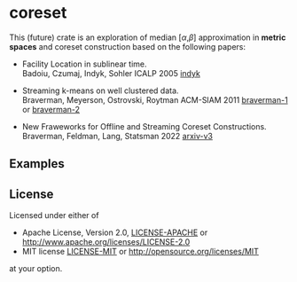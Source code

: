 # coreset

This (future) crate is an exploration of median [$\alpha$,$\beta$] approximation in **metric spaces** and coreset construction based on the following papers:

- Facility Location in sublinear time.   
       Badoiu, Czumaj, Indyk, Sohler ICALP 2005
       [indyk](https://people.csail.mit.edu/indyk/fl.pdf)

- Streaming k-means on well clustered data.  
        Braverman, Meyerson, Ostrovski, Roytman ACM-SIAM 2011 
        [braverman-1](https://web.cs.ucla.edu/~rafail/PUBLIC/116.pdf) or
        [braverman-2](https://dl.acm.org/doi/10.5555/2133036.2133039)

- New Fraweworks for Offline and Streaming Coreset Constructions.   
        Braverman, Feldman, Lang, Statsman 2022
        [arxiv-v3](https://arxiv.org/abs/1612.00889)


## Examples


## License

Licensed under either of

* Apache License, Version 2.0, [LICENSE-APACHE](LICENSE-APACHE) or <http://www.apache.org/licenses/LICENSE-2.0>
* MIT license [LICENSE-MIT](LICENSE-MIT) or <http://opensource.org/licenses/MIT>

at your option.
